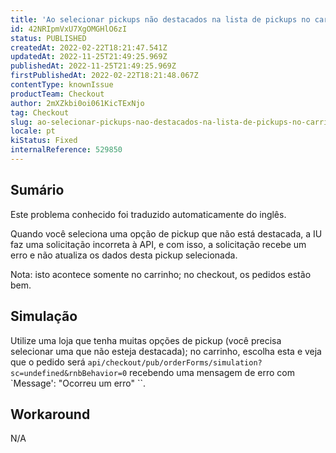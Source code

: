```yaml
---
title: 'Ao selecionar pickups não destacados na lista de pickups no carrinho, a UI faz solicitação incorreta ao API'
id: 42NRIpmVxU7XgOMGHlO6zI
status: PUBLISHED
createdAt: 2022-02-22T18:21:47.541Z
updatedAt: 2022-11-25T21:49:25.969Z
publishedAt: 2022-11-25T21:49:25.969Z
firstPublishedAt: 2022-02-22T18:21:48.067Z
contentType: knownIssue
productTeam: Checkout
author: 2mXZkbi0oi061KicTExNjo
tag: Checkout
slug: ao-selecionar-pickups-nao-destacados-na-lista-de-pickups-no-carrinho-a-ui-faz-solicitacao-incorreta-ao-api
locale: pt
kiStatus: Fixed
internalReference: 529850
---
```


## Sumário

<div class="alert alert-info">
  <p>Este problema conhecido foi traduzido automaticamente do inglês.</p>
</div>


Quando você seleciona uma opção de pickup que não está destacada, a IU faz uma solicitação incorreta à API, e com isso, a solicitação recebe um erro e não atualiza os dados desta pickup selecionada.

Nota: isto acontece somente no carrinho; no checkout, os pedidos estão bem.



## Simulação


Utilize uma loja que tenha muitas opções de pickup (você precisa selecionar uma que não esteja destacada); no carrinho, escolha esta e veja que o pedido será `api/checkout/pub/orderForms/simulation?sc=undefined&rnbBehavior=0` recebendo uma mensagem de erro com `Message': "Ocorreu um erro" ``.

##


## Workaround


N/A

